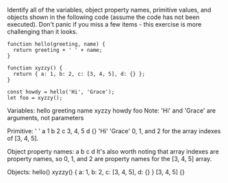 Identify all of the variables, object property names, primitive values, and objects shown in the following code (assume the code has not been executed). Don't panic if you miss a few items - this exercise is more challenging than it looks.

    function hello(greeting, name) {
      return greeting + ' ' + name;
    }

    function xyzzy() {
      return { a: 1, b: 2, c: [3, 4, 5], d: {} };
    }

    const howdy = hello('Hi', 'Grace');
    let foo = xyzzy();

Variables:
hello
greeting 
name
xyzzy
howdy
foo 
Note: 'Hi' and 'Grace' are arguments, not parameters

Primitive:
' '
a
1
b
2
c
3, 4, 5
d
{}
'Hi'
'Grace'
0, 1, and 2 for the array indexes of [3, 4, 5].

Object property names:
a
b
c
d
It's also worth noting that array indexes are property names, so 0, 1, and 2 are property names for the [3, 4, 5] array. 

Objects: 
hello()
xyzzy()
{ a: 1, b: 2, c: [3, 4, 5], d: {} }
[3, 4, 5]
{}
